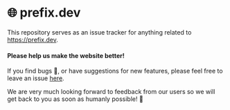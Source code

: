 # 🌐 prefix.dev

This repository serves as an issue tracker for anything related to https://prefix.dev.

#### Please help us make the website better! 

If you find bugs :bug:, or have suggestions for new features, please feel free to leave an issue [here](https://github.com/prefix-dev/prefix-dev/issues). 

We are very much looking forward to feedback from our users so we will get back to you as soon as humanly possible! :rocket:
